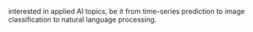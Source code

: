 interested in applied AI topics, be it from time-series prediction to image classification to natural language processing.

<!---
ivanhartono68/ivanhartono68 is a ✨ special ✨ repository because its `README.md` (this file) appears on your GitHub profile.
You can click the Preview link to take a look at your changes.
--->
